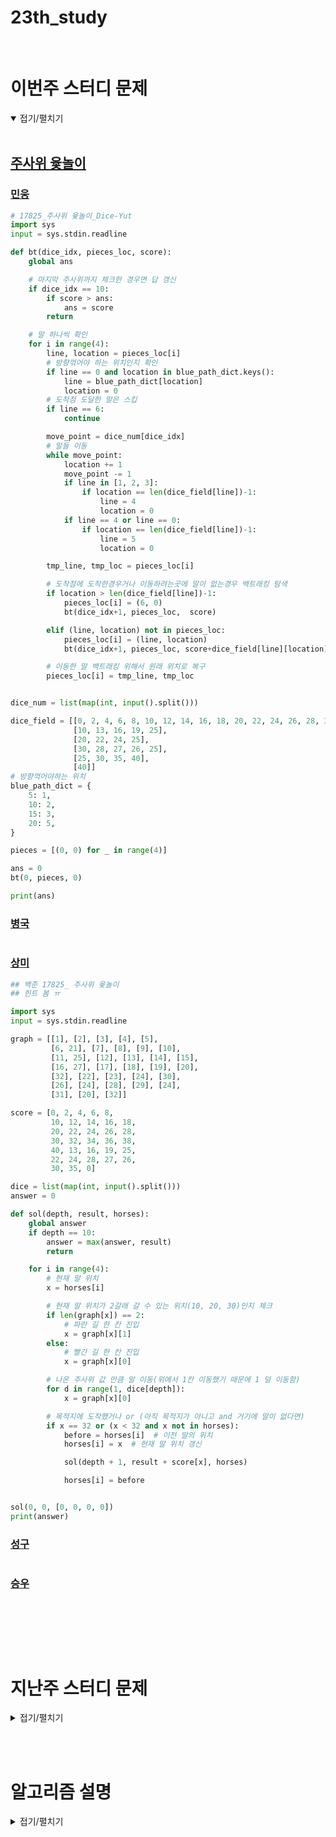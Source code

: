 # 23th_study

<br/>

# 이번주 스터디 문제

<details markdown="1" open>
<summary>접기/펼치기</summary>

<br/>

## [주사위 윷놀이](https://www.acmicpc.net/problem/17825)

### [민웅](./주사위%20윷놀이/민웅.py)

```py
# 17825_주사위 윷놀이_Dice-Yut
import sys
input = sys.stdin.readline

def bt(dice_idx, pieces_loc, score):
    global ans

    # 마지막 주사위까지 체크한 경우면 답 갱신
    if dice_idx == 10:
        if score > ans:
            ans = score
        return

    # 말 하나씩 확인
    for i in range(4):
        line, location = pieces_loc[i]
        # 방향꺾어야 하는 위치인지 확인
        if line == 0 and location in blue_path_dict.keys():
            line = blue_path_dict[location]
            location = 0
        # 도착점 도달한 말은 스킵
        if line == 6:
            continue

        move_point = dice_num[dice_idx]
        # 말들 이동
        while move_point:
            location += 1
            move_point -= 1
            if line in [1, 2, 3]:
                if location == len(dice_field[line])-1:
                    line = 4
                    location = 0
            if line == 4 or line == 0:
                if location == len(dice_field[line])-1:
                    line = 5
                    location = 0

        tmp_line, tmp_loc = pieces_loc[i]

        # 도착점에 도착한경우거나 이동하려는곳에 말이 없는경우 백트래킹 탐색
        if location > len(dice_field[line])-1:
            pieces_loc[i] = (6, 0)
            bt(dice_idx+1, pieces_loc,  score)

        elif (line, location) not in pieces_loc:
            pieces_loc[i] = (line, location)
            bt(dice_idx+1, pieces_loc, score+dice_field[line][location])

        # 이동한 말 백트래킹 위해서 원래 위치로 복구
        pieces_loc[i] = tmp_line, tmp_loc


dice_num = list(map(int, input().split()))

dice_field = [[0, 2, 4, 6, 8, 10, 12, 14, 16, 18, 20, 22, 24, 26, 28, 30, 32, 34, 36, 38, 40],
              [10, 13, 16, 19, 25],
              [20, 22, 24, 25],
              [30, 28, 27, 26, 25],
              [25, 30, 35, 40],
              [40]]
# 방향꺽어야하는 위치
blue_path_dict = {
    5: 1,
    10: 2,
    15: 3,
    20: 5,
}

pieces = [(0, 0) for _ in range(4)]

ans = 0
bt(0, pieces, 0)

print(ans)

```

### [병국](./주사위%20윷놀이/병국.py)

```py


```

### [상미](./주사위%20윷놀이/상미.py)

```py
## 백준 17825_ 주사위 윷놀이
## 힌트 봄 ㅠ

import sys
input = sys.stdin.readline

graph = [[1], [2], [3], [4], [5],
         [6, 21], [7], [8], [9], [10],
         [11, 25], [12], [13], [14], [15],
         [16, 27], [17], [18], [19], [20],
         [32], [22], [23], [24], [30],
         [26], [24], [28], [29], [24],
         [31], [20], [32]]

score = [0, 2, 4, 6, 8,
         10, 12, 14, 16, 18,
         20, 22, 24, 26, 28,
         30, 32, 34, 36, 38,
         40, 13, 16, 19, 25,
         22, 24, 28, 27, 26,
         30, 35, 0]

dice = list(map(int, input().split()))
answer = 0

def sol(depth, result, horses):
    global answer
    if depth == 10:
        answer = max(answer, result)
        return

    for i in range(4):
        # 현재 말 위치
        x = horses[i]

        # 현재 말 위치가 2갈래 갈 수 있는 위치(10, 20, 30)인지 체크
        if len(graph[x]) == 2:
            # 파란 길 한 칸 진입
            x = graph[x][1]
        else:
            # 빨간 길 한 칸 진입
            x = graph[x][0]

        # 나온 주사위 값 만큼 말 이동(위에서 1칸 이동했기 때문에 1 덜 이동함)
        for d in range(1, dice[depth]):
            x = graph[x][0]

        # 목적지에 도착했거나 or (아직 목적지가 아니고 and 거기에 말이 없다면)
        if x == 32 or (x < 32 and x not in horses):
            before = horses[i]  # 이전 말의 위치
            horses[i] = x  # 현재 말 위치 갱신

            sol(depth + 1, result + score[x], horses)

            horses[i] = before


sol(0, 0, [0, 0, 0, 0])
print(answer)


```

### [성구](./주사위%20윷놀이/성구.py)

```py

```

### [승우](./주사위%20윷놀이/승우.py)

```py


```

<br/>

</details>

<br/><br/>

# 지난주 스터디 문제

<details markdown="1">
<summary>접기/펼치기</summary>

## [점수 뽑기](https://www.codetree.ai/problems/picking-score/description)

### [민웅](./점수%20뽑기/민웅.py)

```py
import sys
input = sys.stdin.readline

N, K = map(int, input().split())

C = []
cnt = 0
for _ in range(4):
    C.append(list(map(int, input().split())))

class_sum = [dict(), dict()]
for i in range(N):
    for j in range(N):
        t1 = C[0][i]+C[1][j]
        t2 = C[2][i]+C[3][j]

        if t1 in class_sum[0].keys():
            class_sum[0][t1] += 1
        else:
            class_sum[0][t1] = 1

        if t2 in class_sum[1].keys():
            class_sum[1][t2] += 1
        else:
            class_sum[1][t2] = 1

for s1 in class_sum[0].keys():
    tmp = K - s1
    if tmp in class_sum[1].keys():
        cnt += class_sum[0][s1]*class_sum[1][tmp]

print(cnt)
```

### [병국](./점수%20뽑기/병국.py)

```py


```

### [상미](./점수%20뽑기/상미.py)

```py
import sys
input = sys.stdin.readline

N, K = map(int, input().split())
score = []
for i in range(4):
    score.append(list(map(int, input().split())))
scoreA = {}
for i in score[0]:
    for j in score[1]:
        scoreA[i+j] = scoreA.get(i+j, 0) + 1
cnt = 0
for i in score[2]:
    for j in score[3]:
        if K-(i+j) in scoreA:
            cnt += scoreA[K-(i+j)]
print(cnt)

```

### [성구](./점수%20뽑기/성구.py)

```py
import sys
from collections import defaultdict
input = sys.stdin.readline


N, K = map(int, input().split())
klass = [tuple(map(int, input().split())) for _ in range(4)]

# 1, 2반 점수 합산 구해놓기
cand = defaultdict(int)

for i in range(N):
    for j in range(N):
        k12 = klass[0][i] + klass[1][j]
        if k12 < K:
            cand[k12] += 1

# 3, 4반 포함해서 돌리기
cnt = 0
for i in range(N):
    for j in range(N):
        # defaultdict 이기에 해당 점수가 없으면 0임
        cnt += cand[K-klass[2][i]-klass[3][j]]
print(cnt)
```

### [승우](./점수%20뽑기/승우.py)

```py


```

## [최소 개수의 막대기](https://www.codetree.ai/problems/the-minimum-number-of-rods/description)

### [민웅](./최소%20개수의%20막대기/민웅.py)

```py
import sys
input = sys.stdin.readline
# 가로로 놓기, 세로로 놓기 중 선택
dxy = [(1, 0), (0, 1)]

# x,y 좌표값, 막대기수, 방문배열
def bt(x, y, cnt, visit):
    global ans

    # 마지막줄까지 체크 끝났으면 막대기수 정답갱신
    if x == N:
        if cnt < ans:
            ans = cnt
        return

    for i in range(y, M):
        # 그림자위치고, 아직 방문안한곳이면
        if trees[x][i] == '*' and not visit[x][i]:
            # 가로로 쭉 놓기, 세로로 쭉 놓기 한번씩 해봄
            for d in dxy:
                # 새로운 방문배열 채울 좌표리스트 만들어서 새로만든 방문배열위치 채우고 백트래킹
                new_stick_area = [[x, i]]
                tmp_visit = [[visit[a][b] for b in range(M)] for a in range(N)]
                nx = x + d[0]
                ny = i + d[1]
                # 가로 혹은 세로방향 쭉 더이상 그림자가 아닐때까지 놓기
                while True:
                    if 0 <= nx <= N-1 and 0 <= ny <= M-1:
                        if trees[nx][ny] == '*':
                            new_stick_area.append([nx, ny])
                            nx = nx + d[0]
                            ny = ny + d[1]
                        else:
                            break
                    else:
                        break

                for cordi in new_stick_area:
                    tmp_visit[cordi[0]][cordi[1]] = 1

                bt(x, i, cnt+1, tmp_visit)
            break
    else:
        bt(x+1, 0, cnt, visit)

N, M = map(int, input().split())

trees = [list(input()) for _ in range(N)]
visited = [[0 for _ in range(M)] for _ in range(N)]
ans = float('inf')

bt(0, 0, 0, visited)
print(ans)
```

### [병국](./최소%20개수의%20막대기/병국.py)

```py


```

### [상미](./최소%20개수의%20막대기/상미.py)

```py


```

### [성구](./최소%20개수의%20막대기/성구.py)

```py

```

### [승우](./최소%20개수의%20막대기/승우.py)

```py


```

## [거스름돈 계산하기 2](https://www.codetree.ai/problems/calculating-change2/description)

### [민웅](./거스름돈%20계산하기%202/민웅.py)

```py
import sys
input = sys.stdin.readline

N, S = map(int, input().split())
coins = []

for _ in range(N):
    v, a = map(int, input().split())
    coins.append([v, a])

coins.sort(key=lambda x: -x[0])

dp = [float('inf')] * (S + 1)
dp[0] = 0

for i in range(N):
    v = coins[i][0]
    a = coins[i][1]
    # 거스름돈의 범위까지 반복
    for j in range(S + 1):
        # 동전을 가지고 있는 개수만큼 확인
        for k in range(1, a + 1):
            if j + v * k <= S:
                # 원래 값, 현재동전값만큼 뺀 거스름돈 + 현재동전개수 중 작은값으로 계속 갱신
                dp[j + v * k] = min(dp[j + v * k], dp[j] + k)

if dp[S] == float('inf'):
    print(-1)
else:
    print(dp[S])


```

### [병국](./거스름돈%20계산하기%202/병국.py)

```py


```

### [상미](./거스름돈%20계산하기%202/상미.py)

```py


```

### [성구](./거스름돈%20계산하기%202/성구.py)

```py
import sys
input = sys.stdin.readline

'''
dp
방문을 했었는가? -> yes -> coin 개수만큼 방문하고 있는 {값 + coin * 개수 } 위치 갱신
               -> no -> 다음 탐색

값이 0인 위치는 default로 0으로 초기화하여, coin의 개수만큼 값들을 넣어줄 수 있음

거스름돈의 값이 방문이 안됨 -> 거스름돈을 만들 수 없음

'''

N, S = map(int, input().split())
coins = [tuple(map(int, input().split())) for _ in range(N)]
dp = [5_001] * (S+1)
dp[0] = 0

for v, a in coins:
    for i in range(S+1):
        if v + i > S:
            break
        if dp[i] != 5001:
            for j in range(1, a+1):
                if i + v*j <=S:
                    dp[i+v*j] = min(dp[i+v*j], dp[i]+j)
if dp[S] == 5001:
    print(-1)
else:
    print(dp[S])
```

### [승우](./거스름돈%20계산하기%202/승우.py)

```py


```

</details>

<br/><br/>

# 알고리즘 설명

<details markdown="1">
<summary>접기/펼치기</summary>

</details>
